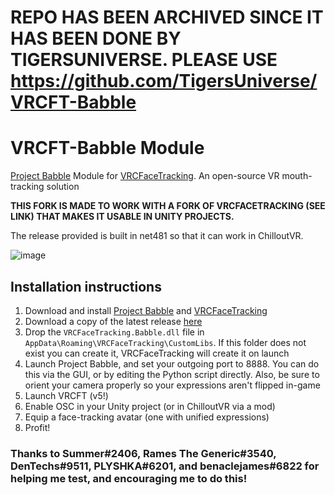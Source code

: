 # REPO HAS BEEN ARCHIVED SINCE IT HAS BEEN DONE BY TIGERSUNIVERSE. PLEASE USE https://github.com/TigersUniverse/VRCFT-Babble

# VRCFT-Babble Module

[Project Babble](https://github.com/SummerSigh/ProjectBabble) Module
for [VRCFaceTracking](https://github.com/TigersUniverse/VRCFaceTracking). An open-source VR mouth-tracking solution

**THIS FORK IS MADE TO WORK WITH A FORK OF VRCFACETRACKING (SEE LINK) THAT MAKES IT USABLE IN UNITY PROJECTS.**

The release provided is built in net481 so that it can work in ChilloutVR.

![image](https://github.com/dfgHiatus/VRCFT-Babble/assets/51272212/90601f30-55a4-48af-a012-9cdb9bc47aa6)

## Installation instructions

1) Download and install [Project Babble](https://github.com/SummerSigh/ProjectBabble)
   and [VRCFaceTracking](https://github.com/TigersUniverse/VRCFaceTracking)
2) Download a copy of the latest release [here](https://github.com/Slime-Senpai/VRCFT-Babble/releases/latest)
3) Drop the `VRCFaceTracking.Babble.dll` file in `AppData\Roaming\VRCFaceTracking\CustomLibs`. If this folder does not
   exist you can create it, VRCFaceTracking will create it on launch
4) Launch Project Babble, and set your outgoing port to 8888. You can do this via the GUI, or by editing the Python
   script directly. Also, be sure to orient your camera properly so your expressions aren't flipped in-game
5) Launch VRCFT (v5!)
6) Enable OSC in your Unity project (or in ChilloutVR via a mod)
7) Equip a face-tracking avatar (one with unified expressions)
8) Profit!

### Thanks to Summer#2406, Rames The Generic#3540, DenTechs#9511, PLYSHKA#6201, and benaclejames#6822 for helping me test, and encouraging me to do this!
